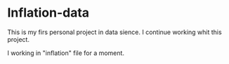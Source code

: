 # Inflation-data

This is my firs personal project in data sience. I continue working whit this project.

I working in "inflation" file for a moment.